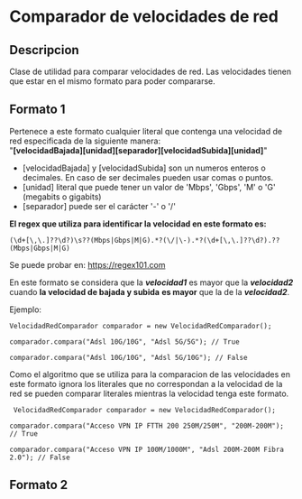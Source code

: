 # Comparador de velocidades de red

## Descripcion

Clase de utilidad para comparar velocidades de red. Las velocidades tienen que estar en el mismo formato para poder compararse.

 ##  Formato 1
 
 Pertenece a este formato cualquier literal que contenga una velocidad de red especificada de la siguiente manera: <br> 
 "**[velocidadBajada][unidad][separador][velocidadSubida][unidad]**"
 
 - [velocidadBajada] y  [velocidadSubida] son un numeros enteros o decimales. En caso de ser decimales pueden usar comas o puntos.
 - [unidad] literal que puede tener un valor de 'Mbps', 'Gbps', 'M' o 'G' (megabits o gigabits)
 - [separador] puede ser el carácter '-' o '/'

**El regex que utiliza para identificar la velocidad en este formato es:** <br>

    (\d+[\,\.]??\d?)\s??(Mbps|Gbps|M|G).*?(\/|\-).*?(\d+[\,\.]??\d?).??(Mbps|Gbps|M|G)

Se puede probar en:  https://regex101.com

 En este formato se considera que la ***velocidad1*** es mayor que la ***velocidad2*** cuando  **la velocidad de bajada y subida** **es mayor** que la de la ***velocidad2***.

Ejemplo:

    VelocidadRedComparador comparador = new VelocidadRedComparador();
    
    comparador.compara("Adsl 10G/10G", "Adsl 5G/5G"); // True
    
    comparador.compara("Adsl 10G/10G", "Adsl 5G/10G"); // False
    
 Como el algoritmo que se utiliza para la comparacion de las velocidades en este formato ignora los literales que no correspondan a la velocidad de la red se pueden comparar literales mientras la velocidad tenga este formato.
 
     VelocidadRedComparador comparador = new VelocidadRedComparador();
    
    comparador.compara("Acceso VPN IP FTTH 200 250M/250M", "200M-200M"); // True
    
    comparador.compara("Acceso VPN IP 100M/1000M", "Adsl 200M-200M Fibra 2.0"); // False
 
 
 ##  Formato 2
